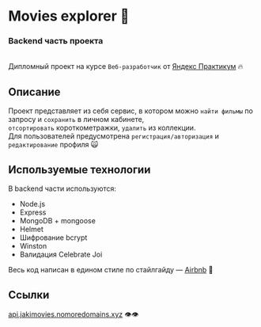 # Movies explorer 🎥
### Backend часть проекта
\
Дипломный проект на курсе `Веб-разработчик` от [Яндекс Практикум](https://practicum.yandex.ru/profile/web/ "Яндекс Практикум") 🔥

## Описание
Проект представляет из себя сервис, в котором можно `найти фильмы` по запросу и `сохранить` в личном кабинете,  
`отсортировать` короткометражки, `удалить` из коллекции.  
Для пользователей предусмотрена `регистрация/авторизация` и `редактирование` профиля 🙀  
  
## Используемые технологии

В backend части используются:  
- Node.js  
- Express  
- MongoDB + mongoose  
- Helmet  
- Шифрование bcrypt  
- Winston  
- Валидация Celebrate Joi  

Весь код написан в едином стиле по стайлгайду — [Airbnb](https://github.com/airbnb/javascript "Airbnb") 💪  

## Ссылки  

[api.jakimovies.nomoredomains.xyz](https://api.jakimovies.nomoredomains.xyz "jakimovies")  👁️👁️
